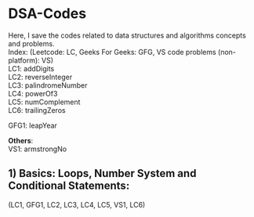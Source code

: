 # DSA-Codes
Here, I save the codes related to data structures and algorithms concepts and problems.  
Index:  (Leetcode: LC, Geeks For Geeks: GFG, VS code problems (non-platform): VS)  
LC1: addDigits  
LC2: reverseInteger  
LC3: palindromeNumber  
LC4: powerOf3  
LC5: numComplement  
LC6: trailingZeros

GFG1: leapYear  
  
  
**Others**:  
VS1:  armstrongNo  
  
## **1) Basics: Loops, Number System and Conditional Statements:**
  (LC1, GFG1, LC2, LC3, LC4, LC5, VS1, LC6)